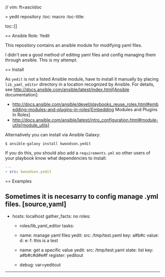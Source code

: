 // vim: ft=asciidoc

= yedit repository
:toc: macro
:toc-title:

toc::[]

== Ansible Role: Yedit

This repository contains an ansible module for modifying yaml files.

I didn't see a good method of editing yaml files and config managing them through ansible.  This is my attempt.

== Install

As `yedit` is not a listed Ansible module, have to install it manually by placing `lib_yaml_editor` directory in a location recognized by Ansible. For details, see http://docs.ansible.com/ansible/latest/index.html[Ansible documentation]:

* http://docs.ansible.com/ansible/devel/playbooks_reuse_roles.html#embedding-modules-and-plugins-in-roles[Embedding Modules and Plugins In Roles]
* http://docs.ansible.com/ansible/latest/intro_configuration.html#module-utils[module_utils]

Alternatively you can install via Ansible Galaxy:

    $ ansible-galaxy install kwoodson.yedit
    
If you do this, you should also add a `requirements.yml` so other users of your playbook know what dependencies to install:

```yaml
---
- src: kwoodson.yedit
```


== Examples

Sometimes it is necesarry to config manage .yml files.
[source,yaml]
----
- hosts: localhost
  gather_facts: no
  roles: 
  - roles/lib_yaml_editor
  tasks:
  - name: manage yaml files
    yedit:
      src: /tmp/test.yaml
      key: a#b#c
      value:
        d:
          e:
            f:
              this is a test

  - name: get a specific value
    yedit:
      src: /tmp/test.yaml
      state: list
      key: a#b#c#d#e#f
    register: yeditout
  - debug: var=yeditout
----
